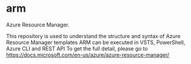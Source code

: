 # arm
Azure Resource Manager.

This repository is used to understand the structure and syntax of Azure Resource Manager templates
ARM can be executed in VSTS, PowerShell, Azure CLI and REST API
To get the full detail, please go to https://docs.microsoft.com/en-us/azure/azure-resource-manager/


